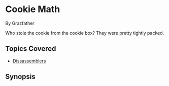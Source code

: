 # Cookie Math

By Grazfather



Who stole the cookie from the cookie box? They were pretty tightly packed.
## Topics Covered

- [Dissassemblers](/reverse-engineering/what-are-disassemblers/)
## Synopsis


